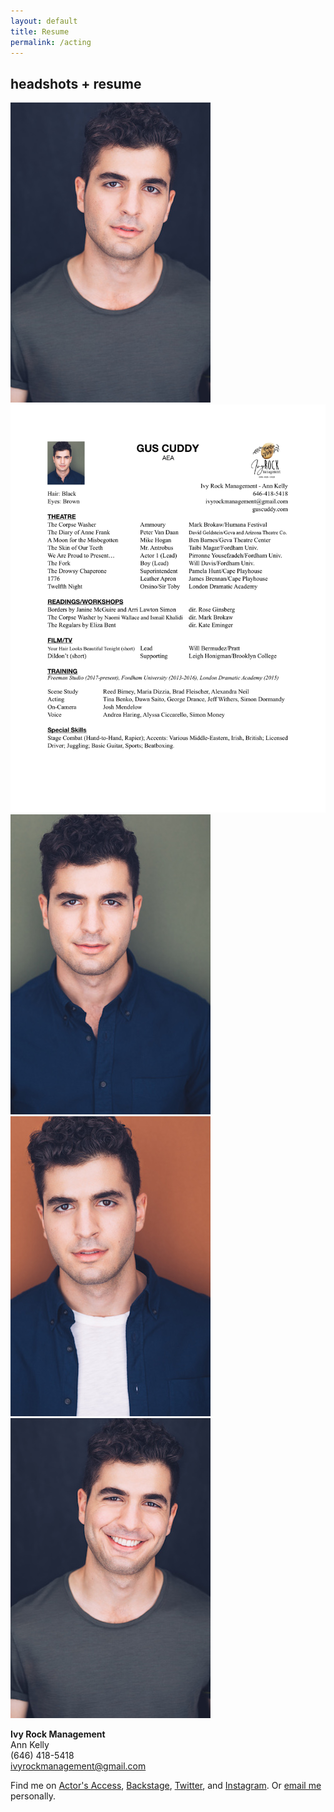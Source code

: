 ```yaml
---
layout: default
title: Resume
permalink: /acting
---
```


<div class="cf mt4">
<h2 class="f3">headshots + resume</h2>
  <div class="fl w-100 w-50-ns">
  <a class="dim" href="/images/cuddy_headshot.jpg">
    <img src="/images/thumb/cuddy_headshot.jpg" alt="Headshot"/>
  </a>
  </div>
  <div class="fl w-100 w-50-ns">
  <a class="dim" href="/files/cuddy_resume.pdf"><img src="/images/cuddy_resume.jpg" alt="resume"/></a>
  </div>
</div>


<div class="cf">
  <div class="fl w-100 w-third-ns ph1-ns">
  <a class="dim" href="/images/cuddy_headshot1.jpg">
    <img src="/images/thumb/cuddy_headshot1.jpg" alt="Headshot"/>
  </a>
  </div>
  <div class="fl w-100 w-third-ns ph1-ns">
  <a class="dim" href="/images/cuddy_headshot2.jpg">
    <img src="/images/thumb/cuddy_headshot2.jpg" alt="Headshot"/>
  </a>
  </div>
  <div class="fl w-100 w-third-ns ph1-ns">
  <a class="dim" href="/images/cuddy_headshot3.jpg">
    <img src="/images/thumb/cuddy_headshot3.jpg" alt="Headshot"/>
  </a>
  </div>
</div>


**Ivy Rock Management** <br />
Ann Kelly <br />
(646) 418-5418 <br />
ivyrockmanagement@gmail.com

Find me on [Actor's Access](http://resumes.actorsaccess.com/guscuddy), [Backstage](http://backstage.com/u/guscuddy),  [Twitter](http://twitter.com/guscuddy), and [Instagram](http://instagram.com/guscuddy). Or [email me](mailto:gus.cuddy@gmail.com) personally.
